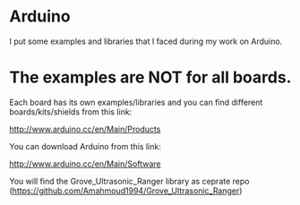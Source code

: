 # Arduino

I put some examples and libraries that I faced during my work on Arduino. 
# The examples are NOT for all boards.
Each board has its own examples/libraries and you can find different boards/kits/shields from this link:

http://www.arduino.cc/en/Main/Products

You can download Arduino from this link:

http://www.arduino.cc/en/Main/Software

You will find the Grove_Ultrasonic_Ranger library as ceprate repo (https://github.com/Amahmoud1994/Grove_Ultrasonic_Ranger)

